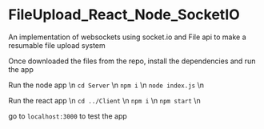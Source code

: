 # FileUpload_React_Node_SocketIO
An implementation of websockets using socket.io and File api to make a resumable file upload system

Once downloaded the files from the repo, install the dependencies and run the app

Run the node app \n
`cd Server` \n
`npm i` \n
`node index.js` \n

Run the react app \n
`cd ../Client` \n
`npm i` \n
`npm start` \n

go to `localhost:3000` to test the app 
